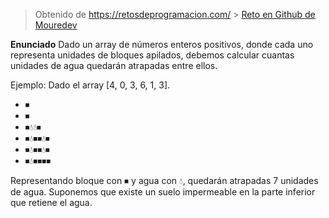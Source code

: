 > Obtenido de https://retosdeprogramacion.com/ > [Reto en Github de Mouredev](https://github.com/mouredev/Weekly-Challenge-2022-Kotlin/blob/main/app/src/main/java/com/mouredev/weeklychallenge2022/Challenge45.kt)

**Enunciado**
Dado un array de números enteros positivos, donde cada uno representa unidades de bloques apilados, debemos calcular cuantas unidades de agua quedarán atrapadas entre ellos.

Ejemplo: Dado el array [4, 0, 3, 6, 1, 3].

- ⏹
- ⏹
- ⏹💧💧⏹
- ⏹💧⏹⏹💧⏹
- ⏹💧⏹⏹💧⏹
- ⏹💧⏹⏹⏹⏹

Representando bloque con ⏹︎ y agua con 💧, quedarán atrapadas 7 unidades de agua. Suponemos que existe un suelo impermeable en la parte inferior que retiene el agua.

